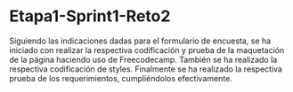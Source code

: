 # Etapa1-Sprint1-Reto2
Siguiendo las indicaciones dadas para el formulario de encuesta, se ha iniciado con realizar la respectiva codificación y prueba de la maquetación de la página haciendo uso de Freecodecamp. También se ha realizado la respectiva codificación de styles. Finalmente se ha realizado la respectiva prueba de los requerimientos, cumpliéndolos efectivamente.

